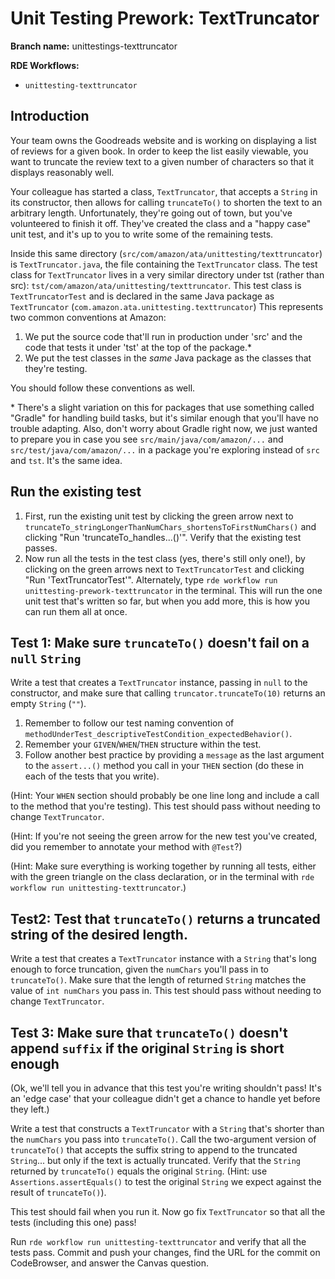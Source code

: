 # Unit Testing Prework: TextTruncator

**Branch name:** unittestings-texttruncator

**RDE Workflows:**
* `unittesting-texttruncator`

## Introduction
Your team owns the Goodreads website and is working on displaying a list of
reviews for a given book. In order to
keep the list easily viewable, you want to truncate the review text to a
given number of characters so that it
displays reasonably well.

Your colleague has started a class, `TextTruncator`, that accepts a `String` in
its constructor, then allows for calling `truncateTo()` to shorten the text to
an arbitrary length. Unfortunately, they're going out of town, but you've
volunteered to finish it off. They've created the class and a "happy case" unit
test, and it's up to you to write some of the remaining tests.

Inside this same directory (`src/com/amazon/ata/unittesting/texttruncator`) is
`TextTruncator.java`, the file containing the `TextTruncator` class. The test
class for `TextTruncator` lives in a very similar directory under tst (rather
than src): `tst/com/amazon/ata/unittesting/texttruncator`. This test class is
`TextTruncatorTest` and is declared in the same Java package as `TextTruncator`
(`com.amazon.ata.unittesting.texttruncator`) This represents two common conventions
at Amazon:
1. We put the source code that'll run in production under 'src' and the code
that tests it under 'tst' at the top of the package.\*
1. We put the test classes in the *same* Java package as the classes that they're testing.

You should follow these conventions as well.

\* There's a slight variation on this for packages that use something called
"Gradle" for handling build tasks, but it's similar enough that you'll have no
trouble adapting. Also, don't worry about Gradle right now, we just wanted to
prepare you in case you see `src/main/java/com/amazon/...` and
`src/test/java/com/amazon/...` in a package you're exploring instead of `src` and
`tst`. It's the same idea.

## Run the existing test
1. First, run the existing unit test by clicking the green arrow next to
`truncateTo_stringLongerThanNumChars_shortensToFirstNumChars()` and clicking
"Run 'truncateTo_handles...()'".
Verify that the existing test passes.
1. Now run all the tests in the test class (yes, there's still only one!), by
clicking on the green arrows next
to `TextTruncatorTest` and clicking "Run 'TextTruncatorTest'".
Alternately, type `rde workflow run unittesting-prework-texttruncator` in the terminal.
This will run the one unit test that's written so far, but when you add more,
this is how you can run them all at once.

## Test 1: Make sure `truncateTo()` doesn't fail on a `null` `String`
Write a test that creates a `TextTruncator` instance, passing in `null` to the
constructor, and make sure
that calling `truncator.truncateTo(10)` returns an empty `String` (`""`).
1. Remember to follow our test naming convention of
`methodUnderTest_descriptiveTestCondition_expectedBehavior()`.
1. Remember your `GIVEN`/`WHEN`/`THEN` structure within the test.
1. Follow another best practice by providing a `message` as the last argument
to the `assert...()` method you call in your `THEN` section (do these in each
of the tests that you write).

(Hint: Your `WHEN` section should probably be one line long and include a call
to the method that you're testing). This test should pass without needing to
change `TextTruncator`.

(Hint: If you're not seeing the green arrow for the new test you've created,
did you remember to annotate your method with `@Test`?)

(Hint: Make sure everything is working together by running all tests, either
with the green triangle on the class declaration, or in the terminal with
`rde workflow run unittesting-texttruncator`.)

## Test2: Test that `truncateTo()` returns a truncated string of the desired length.
Write a test that creates a `TextTruncator` instance with a `String` that's
long enough to force truncation, given the `numChars` you'll pass in to
`truncateTo()`. Make sure that the length of returned `String` matches the value of `int numChars` you
pass in. This test should pass without needing to change `TextTruncator`.

## Test 3: Make sure that `truncateTo()` doesn't append `suffix` if the original `String` is short enough
(Ok, we'll tell you in advance that this test you're writing shouldn't pass!
It's an 'edge case' that your colleague didn't get a chance to handle yet
before they left.)

Write a test that constructs a `TextTruncator` with a `String` that's shorter
than the `numChars` you pass into `truncateTo()`. Call the two-argument version
of `truncateTo()` that accepts the suffix string to append to the truncated
`String`... but only if the text is actually truncated. Verify that the `String`
returned by `truncateTo()` equals the original `String`. (Hint: use
`Assertions.assertEquals()` to test the original `String` we expect against
the result of `truncateTo()`).

This test should fail when you run it. Now go fix `TextTruncator` so that all
the tests (including this one) pass!

Run `rde workflow run unittesting-texttruncator` and verify that all the tests pass.
Commit and push your changes, find the URL for the commit on CodeBrowser, and
answer the Canvas question.
